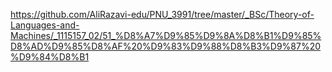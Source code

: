 
https://github.com/AliRazavi-edu/PNU_3991/tree/master/_BSc/Theory-of-Languages-and-Machines/_1115157_02/51_%D8%A7%D9%85%D9%8A%D8%B1%D9%85%D8%AD%D9%85%D8%AF%20%D9%83%D9%88%D8%B3%D9%87%20%D9%84%D8%B1

